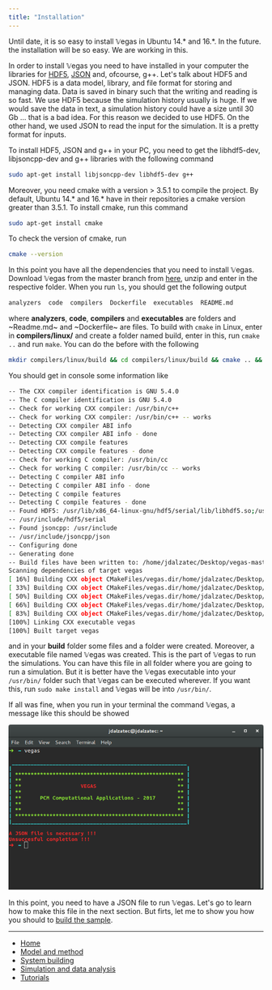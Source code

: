 ```yaml
---
title: "Installation"
---
```


Until date, it is so easy to install 𝕍egas in Ubuntu 14.* and 16.*. In the future. the installation will be so easy. We are working in this.

In order to install 𝕍egas you need to have installed in your computer the libraries for [HDF5](https://support.hdfgroup.org/HDF5/), [JSON](https://en.wikibooks.org/wiki/JsonCpp) and, ofcourse, g++. Let's talk about HDF5 and JSON. HDF5 is a data model, library, and file format for storing and managing data. Data is saved in binary such that the writing and reading is so fast. We use HDF5 because the simulation history usually is huge. If we would save the data in text, a simulation history could have a size until 30 Gb ... that is a bad idea. For this reason we decided to use HDF5. On the other hand, we used JSON to read the input for the simulation. It is a pretty format for inputs.

To install HDF5, JSON and g++ in your PC, you need to get the libhdf5-dev, libjsoncpp-dev and g++ libraries with the following command

```bash
sudo apt-get install libjsoncpp-dev libhdf5-dev g++
```

Moreover, you need cmake with a version > 3.5.1 to compile the project. By default, Ubuntu 14.* and 16.* have in their repositories a cmake version greater than 3.5.1. To install cmake, run this command

```bash
sudo apt-get install cmake
```

To check the version of cmake, run

```bash
cmake --version
```

In this point you have all the dependencies that you need to install 𝕍egas. Download 𝕍egas from the master branch from [here](https://github.com/jdalzatec/vegas/archive/master.zip), unzip and enter in the respective folder. When you run ```ls```, you should get the following output

```bash
analyzers  code  compilers  Dockerfile  executables  README.md
```

where **analyzers**, **code**, **compilers** and **executables** are folders and ~Readme.md~ and ~Dockerfile~ are files. To build with ```cmake``` in Linux, enter in **compilers/linux/** and create a folder named build, enter in this, run ```cmake ..``` and run ```make```. You can do the before with the following

```bash
mkdir compilers/linux/build && cd compilers/linux/build && cmake .. && make
```

You should get in console some information like

```bash
-- The CXX compiler identification is GNU 5.4.0
-- The C compiler identification is GNU 5.4.0
-- Check for working CXX compiler: /usr/bin/c++
-- Check for working CXX compiler: /usr/bin/c++ -- works
-- Detecting CXX compiler ABI info
-- Detecting CXX compiler ABI info - done
-- Detecting CXX compile features
-- Detecting CXX compile features - done
-- Check for working C compiler: /usr/bin/cc
-- Check for working C compiler: /usr/bin/cc -- works
-- Detecting C compiler ABI info
-- Detecting C compiler ABI info - done
-- Detecting C compile features
-- Detecting C compile features - done
-- Found HDF5: /usr/lib/x86_64-linux-gnu/hdf5/serial/lib/libhdf5.so;/usr/lib/x86_64-linux-gnu/libpthread.so;/usr/lib/x86_64-linux-gnu/libsz.so;/usr/lib/x86_64-linux-gnu/libz.so;/usr/lib/x86_64-linux-gnu/libdl.so;/usr/lib/x86_64-linux-gnu/libm.so (found version "1.8.16") 
-- /usr/include/hdf5/serial
-- Found jsoncpp: /usr/include  
-- /usr/include/jsoncpp/json
-- Configuring done
-- Generating done
-- Build files have been written to: /home/jdalzatec/Desktop/vegas-master/compilers/linux/build
Scanning dependencies of target vegas
[ 16%] Building CXX object CMakeFiles/vegas.dir/home/jdalzatec/Desktop/vegas-master/code/main.cc.o
[ 33%] Building CXX object CMakeFiles/vegas.dir/home/jdalzatec/Desktop/vegas-master/code/src/lattice.cc.o
[ 50%] Building CXX object CMakeFiles/vegas.dir/home/jdalzatec/Desktop/vegas-master/code/src/reporter.cc.o
[ 66%] Building CXX object CMakeFiles/vegas.dir/home/jdalzatec/Desktop/vegas-master/code/src/system.cc.o
[ 83%] Building CXX object CMakeFiles/vegas.dir/home/jdalzatec/Desktop/vegas-master/code/src/atom.cc.o
[100%] Linking CXX executable vegas
[100%] Built target vegas
```

and in your **build** folder some files and a folder were created. Moreover, a executable file named 𝕍egas was created. This is the part of 𝕍egas to run the simulations. You can have this file in all folder where you are going to run a simulation. But it is better have the 𝕍egas executable into your ```/usr/bin/``` folder such that 𝕍egas can be executed wherever. If you want this, run ```sudo make install``` and 𝕍egas will be into ```/usr/bin/```.

If all was fine, when you run in your terminal the command 𝕍egas, a message like this should be showed

<center>
    <img src="output.png" alt="Image"/>
</center>

In this point, you need to have a JSON file to run 𝕍egas. Let's go to learn how to make this file in the next section. But firts, let me to show you how you should to [build the sample](/vegas/system-building/).


---

* [Home](/vegas/)
* [Model and method](/vegas/model-and-method/)
* [System building](/vegas/system-building/)
* [Simulation and data analysis](/vegas/simulation-and-data-analysis/)
* [Tutorials](/vegas/examples/)